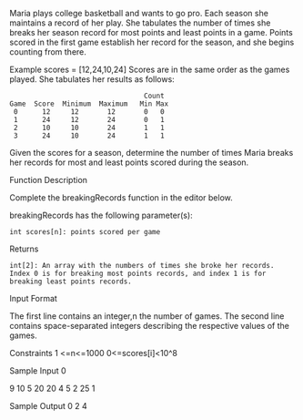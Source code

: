 Maria plays college basketball and wants to go pro. Each season she maintains a record of her play. She tabulates the number of times she breaks her season record for most points and least points in a game. Points scored in the first game establish her record for the season, and she begins counting from there.

Example
scores = [12,24,10,24]
Scores are in the same order as the games played. She tabulates her results as follows:

                                     Count
    Game  Score  Minimum  Maximum   Min Max
     0      12     12       12       0   0
     1      24     12       24       0   1
     2      10     10       24       1   1
     3      24     10       24       1   1

Given the scores for a season, determine the number of times Maria breaks her records for most and least points scored during the season.

Function Description

Complete the breakingRecords function in the editor below.

breakingRecords has the following parameter(s):

    int scores[n]: points scored per game

Returns

    int[2]: An array with the numbers of times she broke her records. Index 0 is for breaking most points records, and index 1 is for breaking least points records.

Input Format

The first line contains an integer,n the number of games.
The second line contains space-separated integers describing the respective values of the games.

Constraints
1 <=n<=1000
0<=scores[i]<10^8

Sample Input 0

9
10 5 20 20 4 5 2 25 1

Sample Output 0
2 4